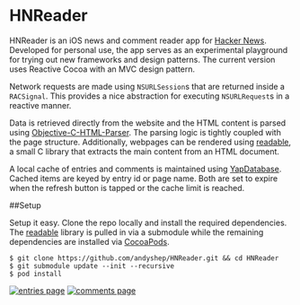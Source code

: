 HNReader
===

HNReader is an iOS news and comment reader app for [Hacker News](http://news.ycombinator.com/). Developed for personal use, the app serves as an experimental playground for trying out new frameworks and design patterns. The current version uses Reactive Cocoa with an MVC design pattern.

Network requests are made using ``NSURLSession``s that are returned inside a ``RACSignal``. This provides a nice abstraction for executing ``NSURLRequest``s in a reactive manner. 

Data is retrieved directly from the website and the HTML content is parsed using [Objective-C-HTML-Parser](https://github.com/zootreeves/Objective-C-HMTL-Parser). The parsing logic is tightly coupled with the page structure. Additionally, webpages can be rendered using [readable](https://github.com/fiam/readable), a small C library that extracts the main content from an HTML document.

A local cache of entries and comments is maintained using [YapDatabase](https://github.com/yaptv/YapDatabase). Cached items are keyed by entry id or page name. Both are set to expire when the refresh button is tapped or the cache limit is reached.

##Setup

Setup it easy. Clone the repo locally and install the required dependencies. The [readable](https://github.com/fiam/readable) library is pulled in via a submodule while the remaining dependencies are installed via [CocoaPods](http://cocoapods.org).

	$ git clone https://github.com/andyshep/HNReader.git && cd HNReader
	$ git submodule update --init --recursive
	$ pod install

[![entries page](http://i.imgur.com/q7O88LZ.png)](http://i.imgur.com/q7O88LZ.png)
[![comments page](http://i.imgur.com/sMvUolC.png)](http://i.imgur.com/sMvUolC.png)